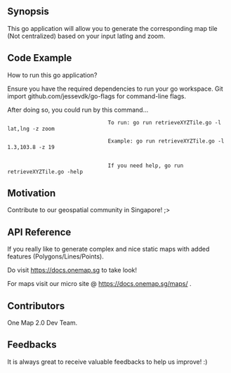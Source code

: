 ## Synopsis

This go application will allow you to generate the corresponding map tile (Not centralized) based on your input latlng and zoom.


## Code Example

How to run this go application?

Ensure you have the required dependencies to run your go workspace.
Git import github.com/jessevdk/go-flags for command-line flags.

After doing so, you could run by this command...

									To run: go run retrieveXYZTile.go -l lat,lng -z zoom

									Example: go run retrieveXYZTile.go -l 1.3,103.8 -z 19

									
									If you need help, go run retrieveXYZTile.go -help

## Motivation

Contribute to our geospatial community in Singapore! ;>


## API Reference

If you really like to generate complex and nice static maps with added features (Polygons/Lines/Points). 

Do visit https://docs.onemap.sg to take look!

For maps visit our micro site @ https://docs.onemap.sg/maps/ . 


## Contributors

One Map 2.0 Dev Team. 

## Feedbacks

It is always great to receive valuable feedbacks to help us improve! :)